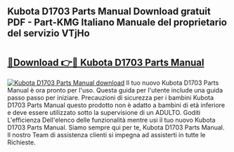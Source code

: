 ## Kubota D1703 Parts Manual Download gratuit PDF - Part-KMG Italiano Manuale del proprietario del servizio VTjHo

# <h2><a href="http://dfaei4q.blite.top/?on=Kubota+D1703+Parts+Manual">🔗Download 👉🔴 Kubota D1703 Parts Manual</a></h2>

[![Kubota D1703 Parts Manual download](https://i.imgur.com/lujVjoI.png)](http://dfaei4q.blite.top/?on=Kubota+D1703+Parts+Manual)
Il tuo nuovo Kubota D1703 Parts Manual è ora pronto per l'uso. Questa guida per l'utente include una guida passo passo per iniziare. Precauzioni di sicurezza per i bambini Kubota D1703 Parts Manual questo prodotto non è adatto a bambini di età inferiore e deve essere utilizzato sotto la supervisione di un ADULTO. Goditi L'efficienza Dell'elenco delle funzionalità mentre usi il tuo nuovo Kubota D1703 Parts Manual. Siamo sempre qui per te, Kubota D1703 Parts Manual. Il nostro Team di assistenza clienti si impegna ad assisterti in tutte le Richieste.
